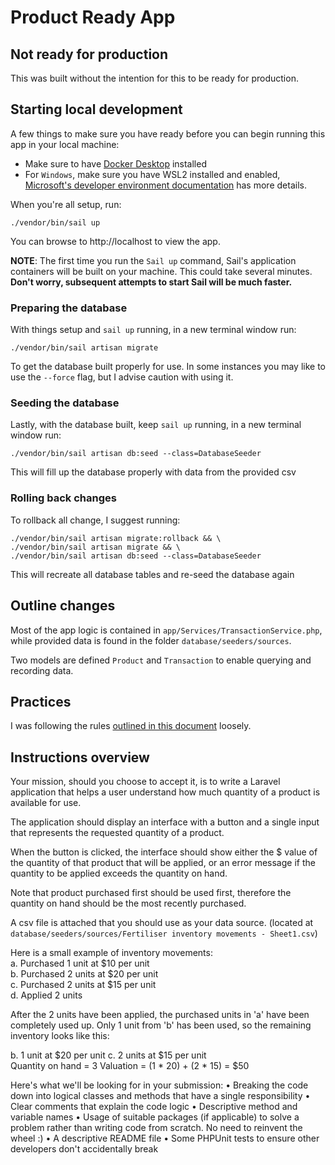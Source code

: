 # Product Ready App

## Not ready for production

This was built without the intention for this to be ready for production.

## Starting local development

A few things to make sure you have ready before you can begin running this app in your local machine:
- Make sure to have [Docker Desktop](https://www.docker.com/) installed
- For `Windows`, make sure you have WSL2 installed and enabled, [Microsoft's developer environment documentation](https://docs.microsoft.com/en-us/windows/wsl/install-win10) has more details.

When you're all setup, run:
```
./vendor/bin/sail up
```
You can browse to http://localhost to view the app.

**NOTE**: The first time you run the `Sail up` command, Sail's application containers will be built on your machine. This could take several minutes. **Don't worry, subsequent attempts to start Sail will be much faster.**

### Preparing the database

With things setup and `sail up` running, in a new terminal window run:
```
./vendor/bin/sail artisan migrate
```
To get the database built properly for use. In some instances you may like to use the `--force` flag, but I advise caution with using it.

### Seeding the database

Lastly, with the database built, keep `sail up` running, in a new terminal window run:
```
./vendor/bin/sail artisan db:seed --class=DatabaseSeeder
```
This will fill up the database properly with data from the provided csv

### Rolling back changes

To rollback all change, I suggest running:
```
./vendor/bin/sail artisan migrate:rollback && \
./vendor/bin/sail artisan migrate && \
./vendor/bin/sail artisan db:seed --class=DatabaseSeeder
```

This will recreate all database tables and re-seed the database again

## Outline changes

Most of the app logic is contained in `app/Services/TransactionService.php`, while provided data is found in the folder `database/seeders/sources`.

Two models are defined `Product` and `Transaction` to enable querying and recording data.

## Practices

I was following the rules [outlined in this document](https://github.com/alexeymezenin/laravel-best-practices) loosely.

## Instructions overview

Your mission, should you choose to accept it, is to write a Laravel application that helps a user understand how much quantity of a product is available for use.

The application should display an interface with a button and a single input that represents the requested quantity of a product.

When the button is clicked, the interface should show either the $ value of the quantity of that product that will be applied, or an error message if the quantity to be applied exceeds the quantity on hand.

Note that product purchased first should be used first, therefore the quantity on hand should be the most recently purchased.

A csv file is attached that you should use as your data source. (located at `database/seeders/sources/Fertiliser inventory movements - Sheet1.csv`)

Here is a small example of inventory movements:  
a. Purchased 1 unit at $10 per unit  
b. Purchased 2 units at $20 per unit  
c. Purchased 2 units at $15 per unit  
d. Applied 2 units  

After the 2 units have been applied, the purchased units in 'a' have been completely used up. Only 1 unit from 'b' has been used, so the remaining inventory looks like this:

b. 1 unit at $20 per unit c. 2 units at $15 per unit  
Quantity on hand = 3 Valuation = (1 * 20) + (2 * 15) = $50

Here's what we'll be looking for in your submission:
	• Breaking the code down into logical classes and methods that have a single responsibility
	• Clear comments that explain the code logic
	• Descriptive method and variable names
	• Usage of suitable packages (if applicable) to solve a problem rather than writing code from scratch. No need to reinvent the wheel :)
	• A descriptive README file
	• Some PHPUnit tests to ensure other developers don't accidentally break 

